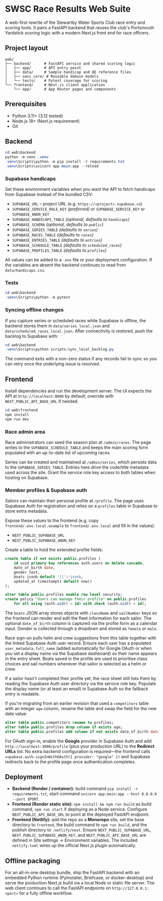 # SWSC Race Results Web Suite

A web-first rewrite of the Stewartby Water Sports Club race entry and scoring tools.
It pairs a FastAPI backend that reuses the club's Portsmouth Yardstick scoring logic
with a modern Next.js front end for race officers.

## Project layout

```
web/
├── backend/      # FastAPI service and shared scoring logic
│   ├── app/      # API entry point
│   ├── data/     # Sample handicap and QE reference files
│   ├── swsc_core/ # Reusable domain models
│   └── tests/    # Pytest coverage for scoring
└── frontend/     # Next.js client application
    └── app/      # App Router pages and components
```

## Prerequisites

- Python 3.11+ (3.12 tested)
- Node.js 18+ (Next.js requirement)
- Git

## Backend

```powershell
cd web\backend
python -m venv .venv
.venv\Scripts\python -m pip install -r requirements.txt
.venv\Scripts\uvicorn app.main:app --reload
```

### Supabase handicaps

Set these environment variables when you want the API to fetch handicaps from
Supabase instead of the bundled CSV:

- `SUPABASE_URL` – project URL (e.g. `https://<project>.supabase.co`)
- `SUPABASE_SERVICE_ROLE_KEY` *(preferred)* or `SUPABASE_SERVICE_KEY` or `SUPABASE_ANON_KEY`
- `SUPABASE_HANDICAPS_TABLE` *(optional, defaults to `handicaps`)*
- `SUPABASE_SCHEMA` *(optional, defaults to `public`)*
- `SUPABASE_SERIES_TABLE` *(defaults to `series`)*
- `SUPABASE_RACES_TABLE` *(defaults to `races`)*
- `SUPABASE_ENTRIES_TABLE` *(defaults to `entries`)*
- `SUPABASE_SCHEDULE_TABLE` *(defaults to `scheduled_races`)*
- `SUPABASE_PROFILES_TABLE` *(defaults to `profiles`)*

All values can be added to a `.env` file or your deployment configuration. If
the variables are absent the backend continues to read from `data/handicaps.csv`.

### Tests

```powershell
cd web\backend
.venv\Scripts\python -m pytest
```

### Syncing offline changes

If you capture series or scheduled races while Supabase is offline, the backend
stores them in `data/series_local.json` and `data/scheduled_races_local.json`.
After connectivity is restored, push the backlog to Supabase with:

```powershell
cd web\backend
.venv\Scripts\python scripts/sync_local_backlog.py
```

The command exits with a non-zero status if any records fail to sync so you can
retry once the underlying issue is resolved.

## Frontend

Install dependencies and run the development server. The UI expects the API at
`http://localhost:8000` by default; override with `NEXT_PUBLIC_API_BASE_URL` if needed.

```powershell
cd web\frontend
npm install
npm run dev
```

### Race admin area

Race administrators can seed the season plan at `/admin/races`. The page writes to the
`SUPABASE_SCHEDULE_TABLE` and keeps the main scoring form populated with an up-to-date
list of upcoming races.

Series can be created and maintained at `/admin/series`, which persists data to the
`SUPABASE_SERIES_TABLE`. Entries here drive the code/title metadata used across the
site. Grant the service role key access to both tables when hosting on Supabase.

### Member profiles & Supabase auth

Sailors can maintain their personal profile at `/profile`. The page uses Supabase Auth
for registration and relies on a `profiles` table in Supabase to store extra metadata.

Expose these values to the frontend (e.g. copy `frontend/.env.local.example` to `frontend/.env.local` and fill in the values):

- `NEXT_PUBLIC_SUPABASE_URL`
- `NEXT_PUBLIC_SUPABASE_ANON_KEY`

Create a table to hold the extended profile fields:

```sql
create table if not exists public.profiles (
    id uuid primary key references auth.users on delete cascade,
    date_of_birth date,
    gender text,
    boats jsonb default '[]'::jsonb,
    updated_at timestamptz default now()
);

alter table public.profiles enable row level security;
create policy "Users can manage their profile" on public.profiles
    for all using (auth.uid() = id) with check (auth.uid() = id);
```

The `boats` JSON array stores objects with `className` and `sailNumber` keys so the
frontend can render and edit the fleet information for each sailor. The optional
`date_of_birth` column is captured via the profile form as a calendar input.
Gender is collected through a dropdown and stored as `female` or `male`.

Race sign-on pulls helm and crew suggestions from this table together with the
linked Supabase Auth user record. Ensure each user has a populated
`user_metadata.full_name` (added automatically for Google OAuth or when you set a
display name via the Supabase dashboard) so their name appears in the entry sheet.
Boats saved in the profile are used to prioritise class choices and sail numbers
whenever that sailor is selected as a helm or crew.

If a sailor hasn’t completed their profile yet, the race sheet still lists them by
reading the Supabase Auth user directory via the service role key. Populate the
display name (or at least an email) in Supabase Auth so the fallback entry is
readable.

If you're migrating from an earlier revision that used a `competitors` table with an
integer `age` column, rename the table and swap the field for the new date value:

```sql
alter table public.competitors rename to profiles;
alter table public.profiles drop column if exists age;
alter table public.profiles add column if not exists date_of_birth date;
```

For OAuth sign-in, enable the **Google** provider in Supabase Auth and add
`http://localhost:3000/profile` (plus your production URL) to the **Redirect URLs** list.
No extra backend configuration is required—the frontend calls
`supabase.auth.signInWithOAuth({ provider: "google" })` and Supabase redirects back to
the profile page once authentication completes.

## Deployment

- **Backend (Render / container):** build command `pip install -r requirements.txt`,
  start command `uvicorn app.main:app --host 0.0.0.0 --port $PORT`.
- **Frontend (Render static site):** `npm install && npm run build` as build command,
  `npm run start` if deploying as a Node service. Configure `NEXT_PUBLIC_API_BASE_URL`
  to point at the deployed FastAPI endpoint.
- **Frontend (Netlify):** add the repo as a **Monorepo** site, set the base directory to
    `frontend`, the build command to `npm run build`, and the publish directory to
    `.netlify/next`. Ensure `NEXT_PUBLIC_SUPABASE_URL`, `NEXT_PUBLIC_SUPABASE_ANON_KEY`, and
    `NEXT_PUBLIC_API_BASE_URL` are defined in Site settings → Environment variables. The
    included `netlify.toml` wires up the official Next.js plugin automatically.

## Offline packaging

For an all-in-one desktop bundle, ship the FastAPI backend with an embedded Python
runtime (PyInstaller, Briefcase, or docker-desktop) and serve the production Next.js
build via a local Node or static file server. The web client continues to call the
FastAPI endpoints on `http://127.0.0.1:<port>` for a fully offline workflow.
